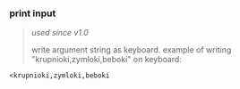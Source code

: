 ### print input
>*used since v1.0*
>
> write argument string as keyboard.
> example of writing "krupnioki,zymloki,beboki" on keyboard:
```
<krupnioki,zymloki,beboki
```
